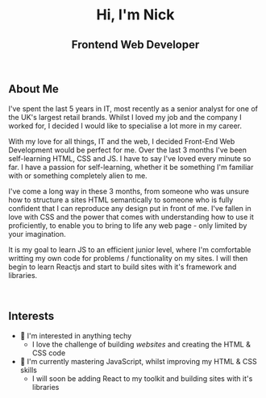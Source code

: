 <h1 align="center">Hi, I'm Nick</h1>
<h2 align="center">Frontend Web Developer</h2>

<br>

## About Me
I've spent the last 5 years in IT, most recently as a senior analyst for one of the UK's largest retail brands. Whilst I loved my job and the company I worked for, I decided I would like to specialise a lot more in my career.

With my love for all things, IT and the web, I decided Front-End Web Development would be perfect for me. Over the last 3 months I've been self-learning HTML, CSS and JS. I have to say I've loved every minute so far. I have a passion for self-learning, whether it be something I'm familiar with or something completely alien to me.

I've come a long way in these 3 months, from someone who was unsure how to structure a sites HTML semantically to someone who is fully confident that I can reproduce any design put in front of me. I've fallen in love with CSS and the power that comes with understanding how to use it proficiently, to enable you to bring to life any web page - only limited by your imagination.

It is my goal to learn JS to an efficient junior level, where I'm comfortable writting my own code for problems / functionality on my sites. I will then begin to learn Reactjs and start to build sites with it's framework and libraries.

<br>

## Interests
- 👀 I'm interested in anything techy
	- I love the challenge of building <em>websites</em> and creating the HTML & CSS code
- 🌱 I'm currently mastering JavaScript, whilst improving my HTML & CSS skills
	- I will soon be adding React to my toolkit and building sites with it's libraries
